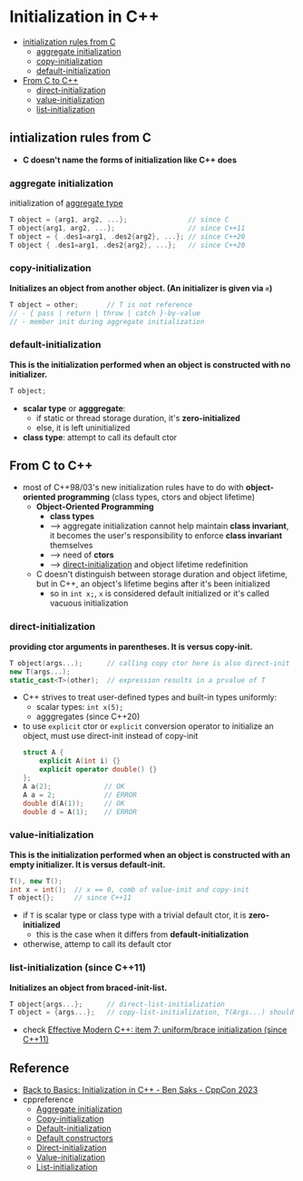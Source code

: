 # Initialization in C++

- [initialization rules from C](#intialization-rules-from-c)
    - [aggregate initialization](#aggregate-initialization)
    - [copy-initialization](#copy-initialization)
    - [default-initialization](#default-initialization)
- [From C to C++](#from-c-to-c)
    - [direct-initialization](#direct-initialization)
    - [value-initialization](#value)
    - [list-initialization](#list-initialization-since-c11)

## intialization rules from C

- __C doesn't name the forms of initialization like C++ does__

### aggregate initialization

initialization of [aggregate type](../cppcon/type-categories.md#aggregates)

```cpp
T object = {arg1, arg2, ...};               // since C
T object{arg1, arg2, ...};                  // since C++11
T object = { .des1=arg1, .des2{arg2}, ...}; // since C++20
T object { .des1=arg1, .des2{arg2}, ...};   // since C++20
```

### copy-initialization

__Initializes an object from another object. (An initializer is given via `=`)__
```cpp
T object = other;       // T is not reference
// - { pass | return | throw | catch }-by-value
// - member init during aggregate initialization
```

### default-initialization

__This is the initialization performed when an object is constructed with no initializer.__
```cpp
T object;
```

- __scalar type__ or __agggregate__:
    - if static or thread storage duration, it's __zero-initialized__
    - else, it is left uninitialized
- __class type__: attempt to call its default ctor

## From C to C++

- most of C++98/03's new initialization rules have to do with __object-oriented programming__ (class types, ctors and object lifetime)
    - __Object-Oriented Programming__
        - __class types__
        - --> aggregate initialization cannot help maintain __class invariant__, it becomes the user's responsibility to enforce __class invariant__ themselves
        - --> need of __ctors__
        - --> [direct-initialization](#direct-initialization) and object lifetime redefinition
    - C doesn't distinguish between storage duration and object lifetime, but in C++, an object's lifetime begins after it's been initialized
        - so in `int x;`, `x` is considered default initialized or it's called vacuous initialization

### direct-initialization

__providing ctor arguments in parentheses. It is versus copy-init.__

```cpp
T object(args...);      // calling copy ctor here is also direct-init
new T(args...);
static_cast<T>(other);  // expression results in a prvalue of T
```
- C++ strives to treat user-defined types and built-in types uniformly:
    - scalar types: `int x(5);`
    - agggregates   (since C++20)
- to use `explicit` ctor or `explicit` conversion operator to initialize an object, must use direct-init instead of copy-init
    ```cpp
    struct A {
        explicit A(int i) {}
        explicit operator double() {}
    };
    A a(2);             // OK
    A a = 2;            // ERROR
    double d(A(1));     // OK
    double d = A(1);    // ERROR
    ```

### value-initialization

__This is the initialization performed when an object is constructed with an empty initializer. It is versus default-init.__

```cpp
T(), new T();
int x = int();  // x == 0, comb of value-init and copy-init
T object{};     // since C++11
```

- if `T` is scalar type or class type with a trivial default ctor, it is __zero-initialized__
    - this is the case when it differs from __default-initialization__
- otherwise, attemp to call its default ctor

### list-initialization (since C++11)

__Initializes an object from braced-init-list.__

```cpp
T object{args...};      // direct-list-initialization
T object = {args...};   // copy-list-initialization, T(Args...) should be non-explicit
```

- check [Effective Modern C++: item 7: uniform/brace initialization (since C++11)](../effective-modern-c++/effective-modern-cpp.md#item-7-uniformbrace-initialization-since-c11)

## Reference

- [Back to Basics: Initialization in C++ - Ben Saks - CppCon 2023](https://www.youtube.com/watch?v=_23qmZtDBxg)
- cppreference
    - [Aggregate initialization](https://en.cppreference.com/w/cpp/language/aggregate_initialization)
    - [Copy-initialization](https://en.cppreference.com/w/cpp/language/copy_initialization)
    - [Default-initialization](https://en.cppreference.com/w/cpp/language/default_initialization)
    - [Default constructors](https://en.cppreference.com/w/cpp/language/default_constructor)
    - [Direct-initialization](https://en.cppreference.com/w/cpp/language/direct_initialization)
    - [Value-initialization](https://en.cppreference.com/w/cpp/language/value_initialization)
    - [List-initialization](https://en.cppreference.com/w/cpp/language/list_initialization)